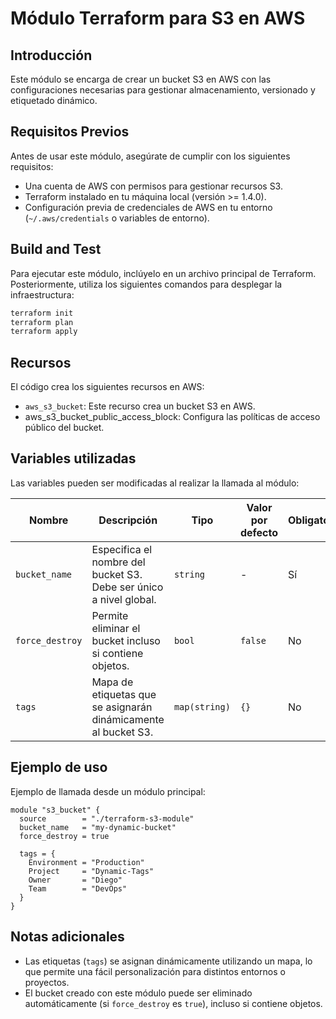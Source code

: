 # Módulo Terraform para S3 en AWS

## Introducción

Este módulo se encarga de crear un bucket S3 en AWS con las configuraciones necesarias para gestionar almacenamiento, versionado y etiquetado dinámico.

## Requisitos Previos

Antes de usar este módulo, asegúrate de cumplir con los siguientes requisitos:

- Una cuenta de AWS con permisos para gestionar recursos S3.
- Terraform instalado en tu máquina local (versión >= 1.4.0).
- Configuración previa de credenciales de AWS en tu entorno (`~/.aws/credentials` o variables de entorno).

## Build and Test

Para ejecutar este módulo, inclúyelo en un archivo principal de Terraform. Posteriormente, utiliza los siguientes comandos para desplegar la infraestructura:

```bash
terraform init
terraform plan
terraform apply
```

## Recursos

El código crea los siguientes recursos en AWS:

- `aws_s3_bucket`: Este recurso crea un bucket S3 en AWS.
- aws_s3_bucket_public_access_block: Configura las políticas de acceso público del bucket.

## Variables utilizadas

Las variables pueden ser modificadas al realizar la llamada al módulo:

| Nombre          | Descripción                                                        | Tipo          | Valor por defecto | Obligatorio |
| --------------- | ------------------------------------------------------------------ | ------------- | ----------------- | ----------- |
| `bucket_name`   | Especifica el nombre del bucket S3. Debe ser único a nivel global. | `string`      | -                 | Sí          |
| `force_destroy` | Permite eliminar el bucket incluso si contiene objetos.            | `bool`        | `false`           | No          |
| `tags`          | Mapa de etiquetas que se asignarán dinámicamente al bucket S3.     | `map(string)` | `{}`              | No          |

## Ejemplo de uso

Ejemplo de llamada desde un módulo principal:

```hcl
module "s3_bucket" {
  source        = "./terraform-s3-module"
  bucket_name   = "my-dynamic-bucket"
  force_destroy = true

  tags = {
    Environment = "Production"
    Project     = "Dynamic-Tags"
    Owner       = "Diego"
    Team        = "DevOps"
  }
}

```

## Notas adicionales

- Las etiquetas (`tags`) se asignan dinámicamente utilizando un mapa, lo que permite una fácil personalización para distintos entornos o proyectos.
- El bucket creado con este módulo puede ser eliminado automáticamente (si `force_destroy` es `true`), incluso si contiene objetos.

